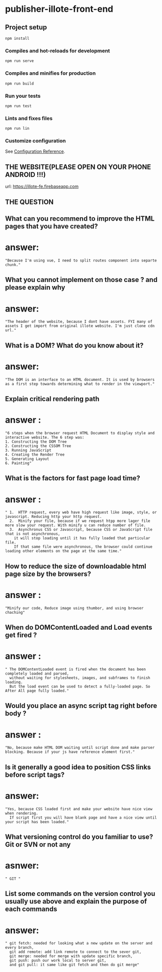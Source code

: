 # publisher-illote-front-end

## Project setup
```
npm install
```

### Compiles and hot-reloads for development
```
npm run serve
```

### Compiles and minifies for production
```
npm run build
```

### Run your tests
```
npm run test
```

### Lints and fixes files
```
npm run lin
```

### Customize configuration
See [Configuration Reference](https://cli.vuejs.org/config/).


## THE WEBSITE(PLEASE OPEN ON YOUR PHONE ANDROID !!!)

url: https://illote-fe.firebaseapp.com


## THE QUESTION

## What can you recommend to improve the HTML pages that you have created?

  # answer: 
    "Because I'm using vue, I need to split routes component into separte chunk."

## What  you cannot implement on those case ? and please explain why
  
  # answer: 
    "The header of the website, because I dont have assets. FYI many of assets I get import from original illote website. I'm just clone cdn url."

## What is a DOM? What do you know about it?

  # answer: 
    "The DOM is an interface to an HTML document. It is used by browsers as a first step towards determining what to render in the viewport."

## Explain critical rendering path 

  # answer : 
    "6 steps when the browser request HTML Document to display style and interactive website. The 6 step was:
    1. Constructing the DOM Tree
    2. Constructing the CSSOM Tree
    3. Running JavaScript
    4. Creating the Render Tree
    5. Generating Layout
    6. Painting"

## What is the factors for fast page load time?
  # answer : 
    " 1.  HTTP request, every web have high request like image, style, or javascript. Reducing http your http request.
      2.  Minify your file, because if we request htpp more lager file more slow your request. With minify u can reduce number of file.
      3.  Asynchronus CSS or Javascript, because CSS or JavaScript file that is not asynchronous, 
        it will stop loading until it has fully loaded that particular file. 
        If that same file were asynchronous, the browser could continue loading other elements on the page at the same time."

## How to reduce the size of downloadable html  page size by the browsers?
  # answer : 
    "Minify our code, Reduce image using thumbor, and using browser chaching"

## When do DOMContentLoaded and Load events get fired ?
  # answer : 
    " The DOMContentLoaded event is fired when the document has been completely loaded and parsed, 
      without waiting for stylesheets, images, and subframes to finish loading. 
      But the load event can be used to detect a fully-loaded page. So After All page fully loaded."

## Would you place an async script tag right before body ?
  # answer : 
    "No, because make HTML DOM waiting until script done and make parser blocking. Because if your js have reference element first."
  
## Is it generally a good idea to position CSS links before script tags?
  # answer:
    "Yes, because CSS loaded first and make your website have nice view when rendering. 
      If script first you will have blank page and have a nice view until your script has been loaded."
  
## What versioning control do you familiar to use? Git or SVN or not any
  # asnwer: 
    " GIT "
## List some commands on the version control you usually use above and explain the purpose of each commands
  # answer:
    " git fetch: needed for looking what a new update on the server and every branch, 
      git add remote: add link remote to connect to the sever git, 
      git merge: needed for merge with update specific branch, 
      git push: push our work local to server git,   
      and git pull: it same like git fetch and then do git merge"

